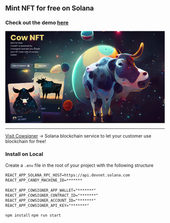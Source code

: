 ## Mint NFT for free on Solana 

### Check out the demo [here](https://nft.cowsigner.com/) 

![cover](./cover.png)

---

[Visit Cowsigner](https://cowsigner.com "Visit Cowsigner!") -> Solana blockchain service to let your customer use blockchain for free!

### Install on Local
Create a `.env` file in the root of your project with the following structure

```
REACT_APP_SOLANA_RPC_HOST=https://api.devnet.solana.com
REACT_APP_CANDY_MACHINE_ID=*******

REACT_APP_COWSIGNER_APP_WALLET="*******"
REACT_APP_COWSIGNER_CONTRACT_ID="*******"
REACT_APP_COWSIGNER_ACCOUNT_ID="*******"
REACT_APP_COWSIGNER_API_KEY="*******"
```


`npm install`
`npm run start`

